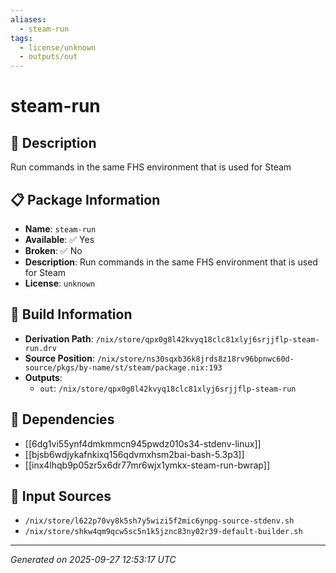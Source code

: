 ```yaml
---
aliases:
  - steam-run
tags:
  - license/unknown
  - outputs/out
---
```


# steam-run

## 📝 Description

Run commands in the same FHS environment that is used for Steam

## 📋 Package Information

- **Name**: `steam-run`
- **Available**: ✅ Yes
- **Broken**: ✅ No
- **Description**: Run commands in the same FHS environment that is used for Steam
- **License**: `unknown`

## 🔧 Build Information

- **Derivation Path**: `/nix/store/qpx0g8l42kvyq18clc81xlyj6srjjflp-steam-run.drv`
- **Source Position**: `/nix/store/ns30sqxb36k8jrds8z18rv96bpnwc60d-source/pkgs/by-name/st/steam/package.nix:193`
- **Outputs**:
  - `out`:  `/nix/store/qpx0g8l42kvyq18clc81xlyj6srjjflp-steam-run`

## 🔗 Dependencies

- [[6dg1vi55ynf4dmkmmcn945pwdz010s34-stdenv-linux]]
- [[bjsb6wdjykafnkixq156qdvmxhsm2bai-bash-5.3p3]]
- [[inx4lhqb9p05zr5x6dr77mr6wjx1ymkx-steam-run-bwrap]]

## 📁 Input Sources

- `/nix/store/l622p70vy8k5sh7y5wizi5f2mic6ynpg-source-stdenv.sh`
- `/nix/store/shkw4qm9qcw5sc5n1k5jznc83ny02r39-default-builder.sh`

---
*Generated on 2025-09-27 12:53:17 UTC*
